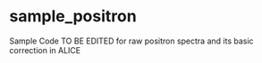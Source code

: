 # sample_positron
Sample Code TO BE EDITED for raw positron spectra and its basic correction in ALICE
